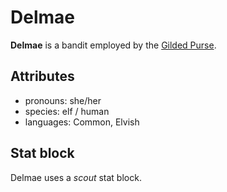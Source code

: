 # Delmae

**Delmae** is a bandit employed by the [Gilded Purse](../../../../organizations/gilded-purse).

## Attributes

- pronouns: she/her
- species: elf / human
- languages: Common, Elvish

## Stat block

Delmae uses a _scout_ stat block.
